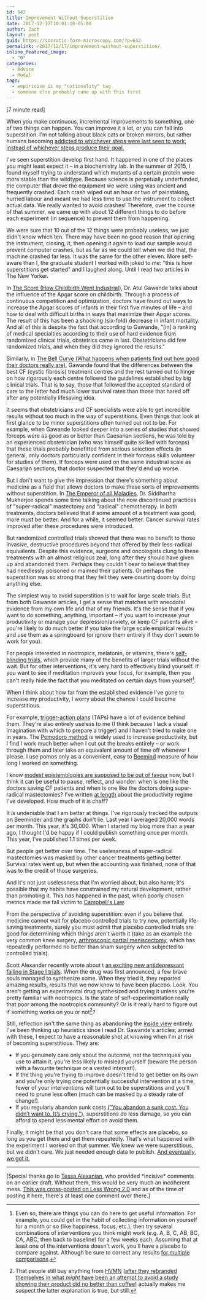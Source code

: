 ```yaml
---
id: 642
title: Improvement Without Superstition
date: 2017-12-17T10:01:18-05:00
author: Zach
layout: post
guid: https://socratic-form-microscopy.com/?p=642
permalink: /2017/12/17/improvement-without-superstition/
inline_featured_image:
  - "0"
categories:
  - Advice
  - Model
tags:
  - empiricism is my "rationality" tag
  - someone else probably came up with this first
---
```


<p class="caption pre-post-meta">
[7 minute read]
</p>

When you make continuous, incremental improvements to something, one of two things can happen. You can improve it a lot, or you can fall into superstition. I'm not talking about black cats or broken mirrors, but rather humans becoming <a href="http://www.nytimes.com/2005/12/13/science/children-learn-by-monkey-see-monkey-do-chimps-dont.html">addicted to whichever steps were last seen to work, instead of whichever steps produce their goal.</a>

I've seen superstition develop first hand. It happened in one of the places you might least expect it – in a biochemistry lab. In the summer of 2015, I found myself trying to understand which mutants of a certain protein were more stable than the wildtype. Because science is perpetually underfunded, the computer that drove the equipment we were using was ancient and frequently crashed. Each crash wiped out an hour or two of painstaking, hurried labour and meant we had less time to use the instrument to collect actual data. We really wanted to avoid crashes! Therefore, over the course of that summer, we came up with about 12 different things to do before each experiment (in sequence) to prevent them from happening.

We were sure that 10 out of the 12 things were probably useless, we just didn't know which ten. There may have been no good reason that opening the instrument, closing, it, then opening it again to load our sample would prevent computer crashes, but as far as we could tell when we did that, the machine crashed far less. It was the same for the other eleven. More self-aware than I, the graduate student I worked with joked to me: "this is how superstitions get started" and I laughed along. Until I read two articles in The New Yorker.

In <a href="https://www.newyorker.com/magazine/2006/10/09/the-score">The Score (How Childbirth Went Industrial)</a>, Dr. Atul Gawande talks about the influence of the Apgar score on childbirth. Through a process of continuous competition and optimization, doctors have found out ways to increase the Apgar scores of infants in their first five minutes of life – and how to deal with difficult births in ways that maximize their Apgar scores. The result of this has been a shocking (six-fold) decrease in infant mortality. And all of this is despite the fact that according to Gawande, "[in] a ranking of medical specialties according to their use of hard evidence from randomized clinical trials, obstetrics came in last. Obstetricians did few randomized trials, and when they did they ignored the results."

Similarly, in <a href="https://www.newyorker.com/magazine/2004/12/06/the-bell-curve">The Bell Curve (What happens when patients find out how good their doctors really are)</a>, Gawande found that the differences between the best CF (cystic fibrosis) treatment centres and the rest turned out to hinge on how rigorously each centre followed the guidelines established by big clinical trials. That is to say, those that followed the accepted standard of care to the letter had much lower survival rates than those that hared off after any potentially lifesaving idea.

It seems that obstetricians and CF specialists were able to get incredible results without too much in the way of superstitions. Even things that look at first glance to be minor superstitions often turned out not to be. For example, when Gawande looked deeper into a series of studies that showed forceps were as good as or better than Caesarian sections, he was told by an experienced obstetrician (who was himself quite skilled with forceps) that these trials probably benefitted from serious selection effects (in general, only doctors particularly confident in their forceps skills volunteer for studies of them). If forceps were used on the same industrial scale as Caesarian sections, that doctor suspected that they'd end up worse.

But I don't want to give the impression that there's something about medicine as a field that allows doctors to make these sorts of improvements without superstition. In <a href="https://en.wikipedia.org/wiki/The_Emperor_of_All_Maladies">The Emperor of all Maladies</a>, Dr. Siddhartha Mukherjee spends some time talking about the now discontinued practices of "super-radical" mastectomy and "radical" chemotherapy. In both treatments, doctors believed that if some amount of a treatment was good, more must be better. And for a while, it seemed better. Cancer survival rates improved after these procedures were introduced.

But randomized controlled trials showed that there was no benefit to those invasive, destructive procedures beyond that offered by their less-radical equivalents. Despite this evidence, surgeons and oncologists clung to these treatments with an almost religious zeal, long after they should have given up and abandoned them. Perhaps they couldn't bear to believe that they had needlessly poisoned or maimed their patients. Or perhaps the superstition was so strong that they felt they were courting doom by doing anything else.

The simplest way to avoid superstition is to wait for large scale trials. But from both Gawande articles, I get a sense that matches with anecdotal evidence from my own life and that of my friends. It's the sense that if you want to do something, anything, important – if you want to increase your productivity or manage your depression/anxiety, or keep CF patients alive – you're likely to do much better if you take the large scale empirical results and use them as a springboard (or ignore them entirely if they don't seem to work for you).

For people interested in nootropics, melatonin, or vitamins, there's <a href="https://www.gwern.net/zeo/Vitamin-D#setup">self-blinding trials</a>, which provide many of the benefits of larger trials without the wait. But for other interventions, it's very hard to effectively blind yourself. If you want to see if meditation improves your focus, for example, then you can't really hide the fact that you meditated on certain days from yourself[^1].

When I think about how far from the established evidence I've gone to increase my productivity, I worry about the chance I could become superstitious.

For example, <a href="http://lesswrong.com/lw/o7c/making_intentions_concrete_triggeraction_planning/">trigger-action plans</a> (TAPs) have a lot of evidence behind them. They're also entirely useless to me (I think because I lack a visual imagination with which to prepare a trigger) and I haven't tried to make one in years. The <a href="http://lesswrong.com/lw/gp4/the_power_of_pomodoros/">Pomodoro method</a> is widely used to increase productivity, but I find I work much better when I cut out the breaks entirely – or work through them and later take an equivalent amount of time off whenever I please. I use pomos only as a convenient, easy to <a href="https://www.beeminder.com/">Beemind</a> measure of how long I worked on something.

I know <a href="https://equilibriabook.com/toc/">modest epistemologies are supposed to be out of favour</a> now, but I think it can be useful to pause, reflect, and wonder: when is one like the doctors saving CF patients and when is one like the doctors doing super-radical mastectomies? I've written <a href="{{ site.baseurl }}/2017/06/18/six-steps-to-a-daily-writing-habit/">at length</a> about the productivity regime I've developed. How much of it is chaff?

It <em>is</em> undeniable that I am better at things. I've rigorously tracked the outputs on Beeminder and the graphs don't lie. Last year I averaged 20,000 words per month. This year, it's 30,000. When I started my blog more than a year ago, I thought I'd be happy if I could publish something once per month. This year, I've published 1.1 times per week.

But people get better over time. The uselessness of super-radical mastectomies was masked by other cancer treatments getting better. Survival rates went up, but when the accounting was finished, none of that was to the credit of those surgeries.

And it's not just uselessness that I'm worried about, but also harm; it's possible that my habits have constrained my natural development, rather than promoting it. This <em>has</em> happened in the past, when poorly chosen metrics made me fall victim to <a href="https://en.wikipedia.org/wiki/Campbell%27s_law">Campbell's Law</a>.

From the perspective of avoiding superstition: even if you believe that medicine cannot wait for placebo controlled trials to try new, potentially life-saving treatments, surely you must admit that placebo controlled trials are good for determining which things aren't worth it (take as an example the very common knee surgery, <a href="http://ard.bmj.com/content/early/2017/05/18/annrheumdis-2017-211172">arthroscopic partial meniscectomy</a>, which has repeatedly performed no better than sham surgery when subjected to controlled trials).

Scott Alexander recently wrote about t <a href="http://slatestarcodex.com/2017/12/08/what-to-make-of-new-positive-nsi-189-results/">an exciting new antidepressant failing in Stage I trials</a>. When the drug was first announced, a few brave souls managed to synthesize some. When they tried it, they reported amazing results, results that we now know to have been placebo. Look. You aren't getting an experimental drug synthesized and trying it unless you're pretty familiar with nootropics. Is the state of self-experimentation really that poor among the nootropics community? Or is it really hard to figure out if something works on you or not[^2]?

Still, reflection isn't the same thing as abandoning the <a href="http://www.overcomingbias.com/2007/07/beware-the-insi.html">inside view</a> entirely. I've been thinking up heuristics since I read Dr. Gawande's articles; armed with these, I expect to have a reasonable shot at knowing when I'm at risk of becoming superstitious. They are:

<ul>
 	<li>If you genuinely care only about the outcome, not the techniques you use to attain it, you're less likely to mislead yourself (beware the person with a favourite technique or a vested interest!).</li>
 	<li>If the thing you're trying to improve doesn't tend to get better on its own and you're only trying one potentially successful intervention at a time, fewer of your interventions will turn out to be superstitions and you'll need to prune less often (much can be masked by a steady rate of change!).</li>
 	<li>If you regularly abandon sunk costs <a href="http://yudkowsky.tumblr.com/post/116232712710/rationalism-gothic">("You abandon a sunk cost. You didn’t want to. It’s crying."</a>), superstitions do less damage, so you can afford to spend less mental effort on avoid them.</li>
</ul>
Finally, it might be that you don't care that some effects are placebo, so long as you get them and get them repeatedly. That's what happened with the experiment I worked on that summer. We knew we were superstitious, but we didn't care. We just needed enough data to publish. <a href="http://www.jbc.org/content/292/35/14349">And eventually, we got it.</a>

<hr class="post-end" />

<p class="post-meta caption">
[Special thanks go to <a href="http://tessa.fyi/">Tessa Alexanian</a>, who provided *incisive* comments on an earlier draft. Without them, this would be very much an incoherent mess. <a href="https://www.lesserwrong.com/posts/M2g5zDEwwp2o8NriZ/improvement-without-superstition">This was cross-posted on Less Wrong 2.0</a> and as of the time of posting it here, there's at least one comment over there.]
</p>

[^1]: Even so, there are things you can do here to get useful information. For example, you could get in the habit of collecting information on yourself for a month or so (like happiness, focus, etc.), then try several combinations of interventions you think might work (e.g. A, B, C, AB, BC, CA, ABC, then back to baseline) for a few weeks each. Assuming that at least one of the interventions doesn't work, you'll have a placebo to compare against. Although be sure to correct any results <a href="https://en.wikipedia.org/wiki/Multiple_comparisons_problem">for multiple comparisons</a>.
[^2]: That people still buy anything from <a href="https://hvmn.com/">HVMN</a> (<a href="https://www.cnbc.com/2017/11/30/hvmn-nootrobox-study-smart-pill-less-effective-than-caffeine.html">after they rebranded themselves in what <em>might</em> have been an attempt to avoid a study showing their product did no better than coffee</a>) actually makes me suspect the latter explanation is true, but still.
